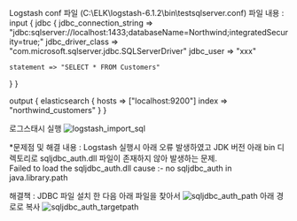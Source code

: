 Logstash conf 파일
(C:\ELK\logstash-6.1.2\bin\testsqlserver.conf)
파일 내용 :
input {
  jdbc {
    jdbc_connection_string => "jdbc:sqlserver://localhost:1433;databaseName=Northwind;integratedSecurity=true;"
    jdbc_driver_class => "com.microsoft.sqlserver.jdbc.SQLServerDriver"
    jdbc_user => "xxx"

    statement => "SELECT * FROM Customers"
  }
}

output {
  elasticsearch {
    hosts => ["localhost:9200"]
    index => "northwind_customers"
  }
}

로그스태시 실행
![logstash_import_sql](https://user-images.githubusercontent.com/25881203/51785118-7a2b9b80-2196-11e9-9f77-13c951c6853d.png)

*문제점 및 해결 내용 : Logstash 실행시 아래 오류 발생하였고 JDK 버전 아래 bin 디렉토리로 sqljdbc_auth.dll 파일이 존재하지 않아 발생하는 문제.  
Failed to load the sqljdbc_auth.dll cause :- no sqljdbc_auth in java.library.path

해결책 : JDBC 파일 설치 한 다음 아래 파일을 찾아서 
![sqljdbc_auth_path](https://user-images.githubusercontent.com/25881203/51785126-992a2d80-2196-11e9-8d57-28b0e0981478.png)
아래 경로로 복사
![sqljdbc_auth_targetpath](https://user-images.githubusercontent.com/25881203/51785135-a34c2c00-2196-11e9-8195-738508451f5a.png)

